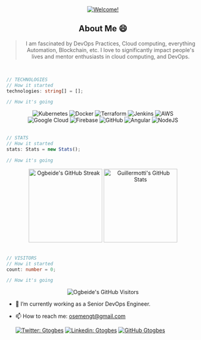 <div align="center">

[![Welcome!](https://readme-typing-svg.herokuapp.com/?lines=Yep!+👋;Nice+to+meet+you!+😚;My+name+is+Ogbeide+👽;This+is+my+profile+🚀&font=ubuntu&color=32a852&center=true)](https://git.io/typing-svg)

## About Me 😄
> I am fascinated by DevOps Practices, Cloud computing, everything Automation, Blockchain, etc.
> I love to significantly impact people's lives and mentor enthusiasts in cloud computing, and DevOps.

</div>

<br>

```ts
// TECHNOLOGIES 
// How it started
technologies: string[] = [];

// How it's going
```
<div align="center">
    <img alt="Kubernetes" src="https://img.shields.io/badge/kubernetes-%23326ce5.svg?style=for-the-badge&logo=kubernetes&logoColor=white"/>
    <img alt="Docker" src="https://img.shields.io/badge/docker-%230db7ed.svg?style=for-the-badge&logo=docker&logoColor=white"/>
    <img alt="Terraform" src="https://img.shields.io/badge/terraform-%235835CC.svg?style=for-the-badge&logo=terraform&logoColor=white"/>
    <img alt="Jenkins" src="https://img.shields.io/badge/jenkins-%232C5263.svg?style=for-the-badge&logo=jenkins&logoColor=white"/>
    <img alt="AWS" src="https://img.shields.io/badge/AWS-%23FF9900.svg?style=for-the-badge&logo=amazon-aws&logoColor=white"/>
    <br>
    <img alt="Google Cloud" src="https://img.shields.io/badge/GoogleCloud-%234285F4.svg?style=for-the-badge&logo=google-cloud&logoColor=white"/>
    <img alt="Firebase" src="https://img.shields.io/badge/firebase-%23039BE5.svg?style=for-the-badge&logo=firebase"/>
    <img alt="GitHub" src="https://img.shields.io/badge/github-%23121011.svg?style=for-the-badge&logo=github&logoColor=white"/>
    <img alt="Angular" src="https://img.shields.io/badge/angular-%23DD0031.svg?style=for-the-badge&logo=angular&logoColor=white"/>
    <img alt="NodeJS" src="https://img.shields.io/badge/node.js-%2343853D.svg?style=for-the-badge&logo=node-dot-js&logoColor=white"/>
</div>

<br>

```ts
// STATS
// How it started
stats: Stats = new Stats();

// How it's going
```
<div align="center">
<a href="https://git.io/streak-stats"><img alt="Ogbeide's GitHub Streak" src="https://streak-stats.demolab.com/?user=gtogbes&theme=dark" height="192px"/></a>
<a href="https://github.com/anuraghazra/github-readme-stats"><img alt="Guillermotti's GitHub Stats" src="https://denvercoder1-github-readme-stats.vercel.app/api/?username=gtogbes&show_icons=true&count_private=true&theme=dark&custom_title=Ogbeide's+GitHub+Stats" height="192px"/></a>
  <br/>
</div>

<br>

```ts
// VISITORS 
// How it started
count: number = 0;

// How it's going
```

<div align="center">
    <img alt="Ogbeide's GitHub Visitors" src="https://komarev.com/ghpvc/?username=gtogbes&color=green"/>
</div>


- 🔭 I’m currently working as a Senior DevOps Engineer.
- 📫 How to reach me: osemengt@gmail.com

    [![Twitter: Gtogbes](https://img.shields.io/twitter/follow/osemengt?style=social)](https://twitter.com/osemenGT)
    [![Linkedin: Gtogbes](https://img.shields.io/badge/-Gtogbes-blue?style=flat-square&logo=Linkedin&logoColor=white&link=https://www.linkedin.com/in/ogbeide-osemenkhian-bb70021a3)](https://www.linkedin.com/in/ogbeide-osemenkhian-bb70021a3)
    [![GitHub Gtogbes](https://img.shields.io/github/followers/Gtogbes?label=follow&style=social)](https://github.com/gtogbes)



